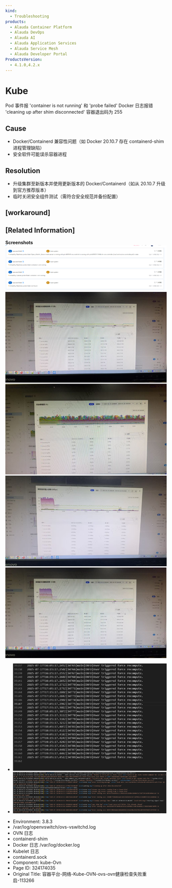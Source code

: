 ```yaml
---
kind:
  - Troubleshooting
products:
  - Alauda Container Platform
  - Alauda DevOps
  - Alauda AI
  - Alauda Application Services
  - Alauda Service Mesh
  - Alauda Developer Portal
ProductsVersion:
  - 4.1.0,4.2.x
---
```

<!-- A type of document that involves encountering a fault, diagnosing it, performing root cause analysis, and providing solutions. -->

# Kube

Pod 事件报 'container is not running' 和 'probe failed' Docker 日志报错 'cleaning up after shim disconnected' 容器退出码为 255

## Cause
- Docker/Containerd 兼容性问题（如 Docker 20.10.7 存在 containerd-shim 进程管理缺陷）
- 安全软件可能误杀容器进程

## Resolution
- 升级集群至新版本并使用更新版本的 Docker/Containerd（如从 20.10.7 升级到官方推荐版本）
- 临时关闭安全组件测试（需符合安全规范并备份配置）

## [workaround]

## [Related Information]
**Screenshots**
![](assets/rong-qi-ping-tai-wang-luo-kube-ovn-ovs-ovnjian-kang-jian-cha-shi-bai-zhong-qi-11/image-2025-8-8_14-21-52.png)
![](assets/rong-qi-ping-tai-wang-luo-kube-ovn-ovs-ovnjian-kang-jian-cha-shi-bai-zhong-qi-11/image-2025-8-8_14-22-21.png)
![](assets/rong-qi-ping-tai-wang-luo-kube-ovn-ovs-ovnjian-kang-jian-cha-shi-bai-zhong-qi-11/image-2025-8-8_14-22-39.png)
![](assets/rong-qi-ping-tai-wang-luo-kube-ovn-ovs-ovnjian-kang-jian-cha-shi-bai-zhong-qi-11/image-2025-8-8_14-22-51.png)
![](assets/rong-qi-ping-tai-wang-luo-kube-ovn-ovs-ovnjian-kang-jian-cha-shi-bai-zhong-qi-11/image-2025-8-8_14-22-57.png)
* ![](assets/rong-qi-ping-tai-wang-luo-kube-ovn-ovs-ovnjian-kang-jian-cha-shi-bai-zhong-qi-11/image-2025-8-8_14-23-16.png)
* ![](assets/rong-qi-ping-tai-wang-luo-kube-ovn-ovs-ovnjian-kang-jian-cha-shi-bai-zhong-qi-11/image-2025-8-8_14-23-23.png)
- Environment: 3.8.3
- /var/log/openvswitch/ovs-vswitchd.log
- OVN 日志
- containerd-shim
- Docker 日志 /var/log/docker.log
- Kubelet 日志
- containerd.sock
- Component: kube-Ovn
- Page ID: 324174035
- Original Title: 容器平台-网络-Kube-OVN-ovs-ovn健康检查失败重启-113266
